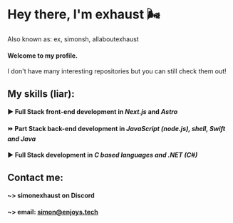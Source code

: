 
# Hey there, I'm exhaust 🌬️

Also known as: ex, simonsh, allaboutexhaust

#### Welcome to my profile.

I don't have many interesting repositories but you can still check them out!

## My skills (liar): 
#### ▶️ Full Stack front-end development in *Next.js* and *Astro*
#### ⏩ Part Stack back-end development in *JavaScript (node.js), shell, Swift and Java*
#### ▶️ Full Stack development in *C based languages and .NET (C#)*

## Contact me:
#### ~> simonexhaust on Discord
#### ~> email: simon@enjoys.tech
